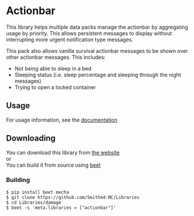 # Actionbar
This library helps multiple data packs manage the actionbar by aggregating usage by priority. This allows persistent messages to display without interrupting more urgent notification type messages.

This pack also allows vanilla survival actionbar messages to be shown over other actionbar messages. This includes:
* Not being able to sleep in a bed
* Sleeping status (i.e. sleep percentage and sleeping through the night messages)
* Trying to open a locked container
## Usage
For usage information, see the [documentation](https://wiki.smithed.dev/libraries/smithed-core)
## Downloading
You can download this library from [the website](https://smithed.dev/packs/smithed/actionbar)  
or  
You can build it from source using [beet](https://github.com/mcbeet/beet)

### Building
```
$ pip install beet mecha
$ git clone https://github.com/Smithed-MC/Libraries
$ cd Libraries/damage
$ beet -s 'meta.libraries = ["actionbar"]'
```
